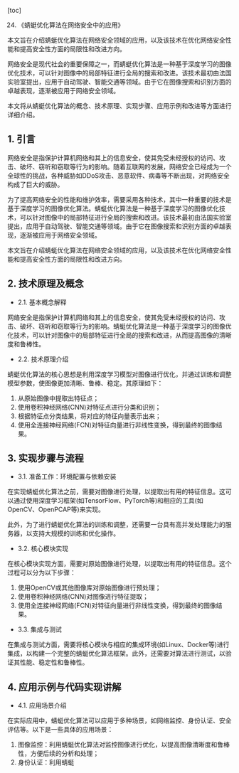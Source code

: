 
[toc]                    
                
                
24. 《蜻蜓优化算法在网络安全中的应用》

本文旨在介绍蜻蜓优化算法在网络安全领域的应用，以及该技术在优化网络安全性能和提高安全性方面的局限性和改进方向。

网络安全是现代社会的重要保障之一，而蜻蜓优化算法是一种基于深度学习的图像优化技术，可以针对图像中的局部特征进行全局的搜索和改进。该技术最初由法国实验室提出，应用于自动驾驶、智能交通等领域。由于它在图像搜索和识别方面的卓越表现，逐渐被应用于网络安全领域。

本文将从蜻蜓优化算法的概念、技术原理、实现步骤、应用示例和改进等方面进行详细介绍。

## 1. 引言

网络安全是指保护计算机网络和其上的信息安全，使其免受未经授权的访问、攻击、破坏、窃听和窃取等行为的影响。随着互联网的发展，网络安全已经成为一个全球性的挑战，各种威胁如DDoS攻击、恶意软件、病毒等不断出现，对网络安全构成了巨大的威胁。

为了提高网络安全的性能和维护效率，需要采用各种技术，其中一种重要的技术是基于深度学习的图像优化算法。蜻蜓优化算法是一种基于深度学习的图像优化技术，可以针对图像中的局部特征进行全局的搜索和改进。该技术最初由法国实验室提出，应用于自动驾驶、智能交通等领域。由于它在图像搜索和识别方面的卓越表现，逐渐被应用于网络安全领域。

本文旨在介绍蜻蜓优化算法在网络安全领域的应用，以及该技术在优化网络安全性能和提高安全性方面的局限性和改进方向。

## 2. 技术原理及概念

- 2.1. 基本概念解释

网络安全是指保护计算机网络和其上的信息安全，使其免受未经授权的访问、攻击、破坏、窃听和窃取等行为的影响。蜻蜓优化算法是一种基于深度学习的图像优化技术，可以针对图像中的局部特征进行全局的搜索和改进，从而提高图像的清晰度和鲁棒性。

- 2.2. 技术原理介绍

蜻蜓优化算法的核心思想是利用深度学习模型对图像进行优化，并通过训练和调整模型参数，使图像更加清晰、鲁棒、稳定。其原理如下：

1. 从原始图像中提取出特征点；
2. 使用卷积神经网络(CNN)对特征点进行分类和识别；
3. 根据特征点分类结果，将对应的特征向量表示出来；
4. 使用全连接神经网络(FCN)对特征向量进行非线性变换，得到最终的图像结果。

## 3. 实现步骤与流程

- 3.1. 准备工作：环境配置与依赖安装

在实现蜻蜓优化算法之前，需要对图像进行处理，以提取出有用的特征信息。这可以通过使用深度学习框架(如TensorFlow、PyTorch等)和相应的工具(如OpenCV、OpenPCAP等)来实现。

此外，为了进行蜻蜓优化算法的训练和调整，还需要一台具有高并发处理能力的服务器，以支持大规模的训练和优化操作。

- 3.2. 核心模块实现

在核心模块实现方面，需要对原始图像进行处理，以提取出有用的特征信息。这个过程可以分为以下步骤：

1. 使用OpenCV或其他图像库对原始图像进行预处理；
2. 使用卷积神经网络(CNN)对图像进行特征提取；
3. 使用全连接神经网络(FCN)对特征向量进行非线性变换，得到最终的图像结果。

- 3.3. 集成与测试

在集成与测试方面，需要将核心模块与相应的集成环境(如Linux、Docker等)进行集成，以构建一个完整的蜻蜓优化算法框架。此外，还需要对算法进行测试，以验证其性能、稳定性和鲁棒性。

## 4. 应用示例与代码实现讲解

- 4.1. 应用场景介绍

在实际应用中，蜻蜓优化算法可以应用于多种场景，如网络监控、身份认证、安全评估等。以下是一些具体的应用场景：

1. 图像监控：利用蜻蜓优化算法对监控图像进行优化，以提高图像清晰度和鲁棒性，方便后续的分析和处理；
2. 身份认证：利用蜻蜓

